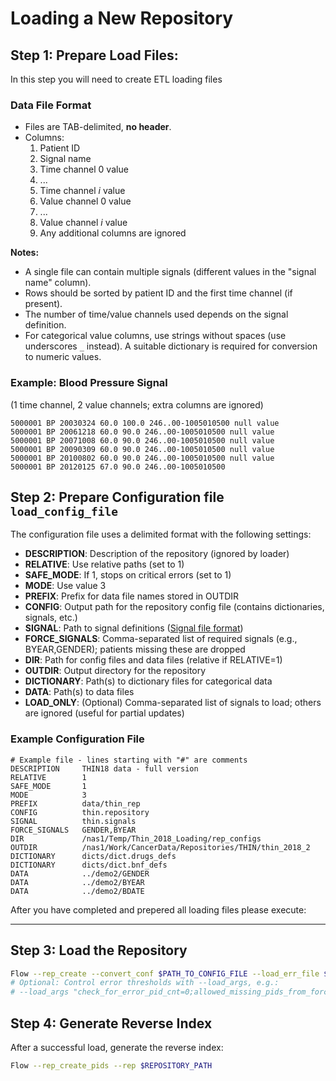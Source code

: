 # Loading a New Repository

## Step 1: Prepare Load Files:
In this step you will need to create ETL loading files

### Data File Format

- Files are TAB-delimited, **no header**.
- Columns:
  1. Patient ID
  2. Signal name
  3. Time channel 0 value
  4. ...
  5. Time channel *i* value
  6. Value channel 0 value
  7. ...
  8. Value channel *i* value
  9. Any additional columns are ignored

**Notes:**
- A single file can contain multiple signals (different values in the "signal name" column).
- Rows should be sorted by patient ID and the first time channel (if present).
- The number of time/value channels used depends on the signal definition.
- For categorical value columns, use strings without spaces (use underscores `_` instead). A suitable dictionary is required for conversion to numeric values.

### Example: Blood Pressure Signal

(1 time channel, 2 value channels; extra columns are ignored)

```
5000001 BP 20030324 60.0 100.0 246..00-1005010500 null value
5000001 BP 20061218 60.0 90.0 246..00-1005010500 null value
5000001 BP 20071008 60.0 90.0 246..00-1005010500 null value
5000001 BP 20090309 60.0 90.0 246..00-1005010500 null value
5000001 BP 20100802 60.0 90.0 246..00-1005010500 null value
5000001 BP 20120125 67.0 90.0 246..00-1005010500
```

## Step 2: Prepare Configuration file `load_config_file`

The configuration file uses a delimited format with the following settings:

- **DESCRIPTION**: Description of the repository (ignored by loader)
- **RELATIVE**: Use relative paths (set to 1)
- **SAFE_MODE**: If 1, stops on critical errors (set to 1)
- **MODE**: Use value 3
- **PREFIX**: Prefix for data file names stored in OUTDIR
- **CONFIG**: Output path for the repository config file (contains dictionaries, signals, etc.)
- **SIGNAL**: Path to signal definitions ([Signal file format](/Repositories/Signal/Repository%20Signals%20file%20format))
- **FORCE_SIGNALS**: Comma-separated list of required signals (e.g., BYEAR,GENDER); patients missing these are dropped
- **DIR**: Path for config files and data files (relative if RELATIVE=1)
- **OUTDIR**: Output directory for the repository
- **DICTIONARY**: Path(s) to dictionary files for categorical data
- **DATA**: Path(s) to data files
- **LOAD_ONLY**: (Optional) Comma-separated list of signals to load; others are ignored (useful for partial updates)

### Example Configuration File

```
# Example file - lines starting with "#" are comments
DESCRIPTION     THIN18 data - full version
RELATIVE        1
SAFE_MODE       1
MODE            3
PREFIX          data/thin_rep
CONFIG          thin.repository
SIGNAL          thin.signals
FORCE_SIGNALS   GENDER,BYEAR
DIR             /nas1/Temp/Thin_2018_Loading/rep_configs
OUTDIR          /nas1/Work/CancerData/Repositories/THIN/thin_2018_2
DICTIONARY      dicts/dict.drugs_defs
DICTIONARY      dicts/dict.bnf_defs
DATA            ../demo2/GENDER
DATA            ../demo2/BYEAR
DATA            ../demo2/BDATE
```

After you have completed and prepered all loading files please execute:

---

## Step 3: Load the Repository

```bash
Flow --rep_create --convert_conf $PATH_TO_CONFIG_FILE --load_err_file $OPTIONAL_FILE_PATH_TO_STORE_ERRORS
# Optional: Control error thresholds with --load_args, e.g.:
# --load_args "check_for_error_pid_cnt=0;allowed_missing_pids_from_forced_ratio=0.05;max_bad_line_ratio=0.05;allowed_unknown_catgory_cnt=50"
```

## Step 4: Generate Reverse Index

After a successful load, generate the reverse index:

```bash
Flow --rep_create_pids --rep $REPOSITORY_PATH
```


